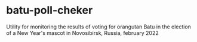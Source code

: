 # batu-poll-cheker
Utility for monitoring the results of voting for orangutan Batu in the election of a New Year's mascot in Novosibirsk, Russia, february 2022
